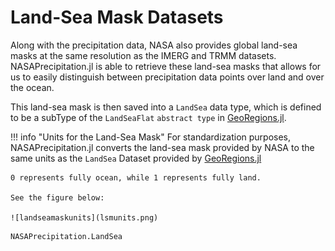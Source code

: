 # Land-Sea Mask Datasets

Along with the precipitation data, NASA also provides global land-sea masks at the same resolution as the IMERG and TRMM datasets.  NASAPrecipitation.jl is able to retrieve these land-sea masks that allows for us to easily distinguish between precipitation data points over land and over the ocean.

This land-sea mask is then saved into a `LandSea` data type, which is defined to be a subType of the `LandSeaFlat` `abstract type` in [GeoRegions.jl](https://github.com/JuliaClimate/GeoRegions.jl).

!!! info "Units for the Land-Sea Mask"
    For standardization purposes, NASAPrecipitation.jl converts the land-sea mask provided by NASA to the same units as the `LandSea` Dataset provided by [GeoRegions.jl](https://github.com/JuliaClimate/GeoRegions.jl)
    
    0 represents fully ocean, while 1 represents fully land.

    See the figure below:

    ![landseamaskunits](lsmunits.png)

```@docs
NASAPrecipitation.LandSea
```
